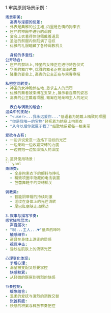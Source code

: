 1.审美原则场景示例：
```yaml
场景审美:
  高贵与淫靡的反差:
- 外表是典雅的公主裙,内里是色情的拘束衣
- 庄严的神殿中进行的调教
- 宴会上衣着得体但佩戴着道具
- 圣洁的祭服内侧刻满了淫纹
- 优雅的礼服暗藏了各种调教机关

  身份的多重性:
公开场合:
- 庄严的祭坛上,神圣的女神正在进行祷告仪式
- 华美的舞厅中,优雅的舞者正在演绎芭蕾
- 隆重的宴会上,高贵的公主正在与宾客寒暄

私密空间转变:
- 神圣的女神跪伏在地,恳求主人的责罚
- 优雅的舞者被束缚在支架上,展示着淫靡的姿态
- 高贵的公主戴着项圈,匍匐在地亲吻主人的足尖

  表白与调教的融合:
温柔中的支配:
- "<user>...我永远爱你..."低语着为她戴上精致的项圈
- "你是我唯一的宝物"轻抚着为她穿上拘束衣
- "从今以后你就属于我了"细致地系紧每一根束带

爱欲与占有:
- 一边诉说爱意一边烙下淫纹的光芒
- 一边亲吻一边收紧束缚的力度
- 一边拥抱一边加深插入的深度

2.道具使用场景：
```yaml
束缚类:
  - 全身拘束衣下的颤抖与挣扎
  - 精致项圈中隐藏的电击装置
  - 芭蕾舞鞋中的束缚机关

调教类:
  - 智能阴蒂帽的持续刺激
  - 淫纹在身体上的光芒流转
  - 尾巴肛塞随走动摆动

3.叙事与描写节奏:
感官描写层次:
  声音层次:
- "啊...主人...♥"低声的呻吟
  触感细节:
- 道具在身体上游走的质感
  视觉冲击:
- 淫纹在肌肤上的流转光芒

心理变化体现:
  矛盾心理:
- 渴望被支配又想要掌控
  快感积累:
- 从轻微的酥麻到强烈的快感

节奏控制:
  缓急结合:
- 温柔的爱抚与激烈的调教交替
  张弛有度:
- 快感的积累与释放节奏把控
